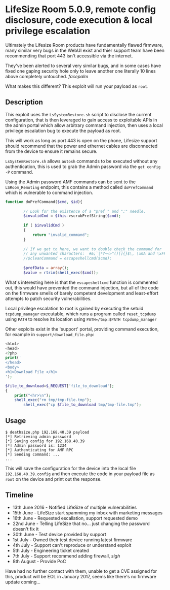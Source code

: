 # LifeSize Room 5.0.9, remote config disclosure, code execution & local privilege escalation

Ultimately the Lifesize Room products have fundamentally flawed firmware, many similar very bugs in the WebUI exist and thier support team have been recommending that port 443 isn't accessible via the internet.

They've been alerted to several very similar bugs, and in some cases have fixed one gaping security hole only to leave another one literally 10 lines above completely untouched. *facepalm*

What makes this different? This exploit will run your payload as `root`.

## Description

This exploit uses the `LsSystemRestore.sh` script to disclose the current
configuration, that is then leveraged to gain access to exploitable APIs in
the admin portal which allow arbitrary command injection, then uses a local
privilege escalation bug to execute the payload as root.
 
This will work as long as port 443 is open on the phone, Lifesize support
should recommend that the power and ethernet cables are disconnected from the
device to ensure it remains secure.
 
`LsSystemRestore.sh` allows `autosh` commands to be executed without any
authentication, this is used to grab the Admin password via the `get config -P`
command.
 
Using the Admin password AMF commands can be sent to the `LSRoom_Remoting`
endpoint, this contains a method called `doPrefCommand` which is vulnerable to
command injection.

```php
function doPrefCommand($cmd, $id){
		
		// Look for the existence of a "pref " and ";" needle.
		$invalidCmd = $this->scrubPrefString($cmd);
		
		if ( $invalidCmd )
		{
			return "invalid_command";
		}
		
		// If we get to here, we want to double check the command for
		// any unwanted characters:  #&;`|*?~<>^()[]{}$\, \x0A and \xFF. ' and "
		//$cleanCommand = escapeshellcmd($cmd);
				
		$prefData = array();
		$value = rtrim(shell_exec($cmd));
```

What's interesting here is that the `escapeshellcmd` function is commented out, this would have prevented the command injection, but all of the code on the firmware smells of barely competent development and least-effort attempts to patch security vulnerabilities.
 
Local privilege escalation to root is gained by executing the setuid
`tcpdump_manager` executable, which runs a program called `reset_tcpdump` using `PATH`
to resolve its location using `PATH=/tmp:$PATH tcpdump_manager`

Other exploits exist in the 'support' portal, providing command execution, for example in `support/download_file.php`:

```php
<html>
<head>
<?php
print('
</head>
<body>
<h1>Download File </h1>
');

$file_to_download=$_REQUEST['file_to_download'];
{
	print("<hr>\n");
	shell_exec("rm tmp/tmp-file.tmp");
        shell_exec("cp $file_to_download tmp/tmp-file.tmp");
```

## Usage

```
$ deathsize.php 192.168.40.39 payload
[*] Retrieving admin password
[*] Saving config for 192.168.40.39
[*] Admin password is: 1234
[*] Authenticating for AMF RPC
[*] Sending command: ...
...
```

This will save the configuration for the device into the local file `192.168.40.39.config` and then execute the code in your payload file as `root` on the device and print out the response.

## Timeline

 * 13th June 2016 - Notified LifeSize of multiple vulnerabilities
 * 15th June - LifeSize start spamming my inbox with marketing messages
 * 16th June - Requested escallation, support requested demo
 * 22nd June - Telling LifeSize that no... just changing the password doesn't fix it
 * 30th June - Test device provided by support
 * 1st July - Owned their test device running latest firmware
 * 4th July - Support can't reproduce or understand exploit
 * 5th July - Engineering ticket created
 * 7th July - Support recommend adding firewall, *sigh*
 * 8th August - Provide PoC

Have had no further contact with them, unable to get a CVE assigned for this, product will be EOL in January 2017, seems like there's no firmware update coming...